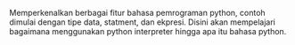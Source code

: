 Memperkenalkan berbagai fitur bahasa pemrograman python, contoh dimulai dengan tipe data, statment, dan ekpresi.
Disini akan mempelajari bagaimana menggunakan python interpreter hingga apa itu bahasa python.